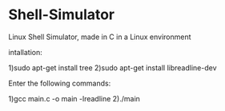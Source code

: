 # Shell-Simulator
Linux Shell Simulator, made in C in a Linux environment


intallation:

1)sudo apt-get install tree
2)sudo apt-get install libreadline-dev


Enter the following commands:

1)gcc main.c -o main -lreadline
2)./main

